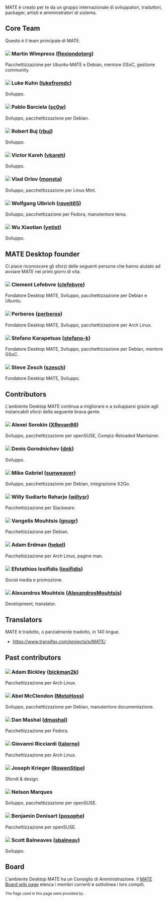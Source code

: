 <!--
.. link:
.. description:
.. tags:
.. date: 2011-12-05 07:25:21
.. title: Team
.. slug: team
-->

MATE è creato per te da un gruppo internazionale di sviluppatori,
traduttori, packager, artisti e amministratori di sistema.

## Core Team

Questo è il team principale di MATE.

### ![](/assets/img/flags/32/United%20Kingdom\(Great%20Britain\).png) Martin Wimpress ([flexiondotorg](https://github.com/flexiondotorg))

Pacchettizzazione per Ubuntu-MATE e Debian, mentore GSoC, gestione community.

### ![](/assets/img/flags/32/USA.png) Luke Kuhn ([lukefromdc](https://github.com/lukefromdc))

Sviluppo.

### ![](/assets/img/flags/32/Galicia.png) Pablo Barciela ([sc0w](https://github.com/sc0w))

Sviluppo, pacchettizzazione per Debian.

### ![](/assets/img/flags/32/Catalonia.png) Robert Buj ([rbuj](https://github.com/rbuj))

Sviluppo.

### ![](/assets/img/flags/32/Puerto%20Rico.png) Victor Kareh ([vkareh](https://github.com/vkareh))

Sviluppo.

### ![](/assets/img/flags/32/Russian%20Federation.png) Vlad Orlov ([monsta](https://github.com/monsta))

Sviluppo, pacchettizzazione per Linux Mint.

### ![](/assets/img/flags/32/Germany.png) Wolfgang Ulbrich ([raveit65](https://github.com/raveit65))

Sviluppo, pacchettizazione per Fedora, manutentore tema.

### ![](/assets/img/flags/32/China.png) Wu Xiaotian ([yetist](https://github.com/yetist))

Sviluppo.



## MATE Desktop founder

Ci piace riconoscere gli sforzi delle seguenti persone che
hanno aiutato ad avviare MATE nei primi giorni di vita.

### ![](/assets/img/flags/32/France.png) Clement Lefebvre ([clefebvre](https://github.com/clefebvre))

Fondatore Desktop MATE, Sviluppo, pacchettizzazione per Debian e Ubuntu.

### ![](/assets/img/flags/32/Argentina.png) Perberos ([perberos](https://github.com/perberos))

Fondatore Desktop MATE, Sviluppo, pacchettizzazione per Arch Linux.

### ![](/assets/img/flags/32/Italy.png) Stefano Karapetsas ([stefano-k](https://github.com/stefano-k))

Fondatore Desktop MATE, Sviluppo, pacchettizzazione per Debian, mentore GSoC.

### ![](/assets/img/flags/32/USA.png) Steve Zesch ([szesch](https://github.com/szesch))

Fondatore Desktop MATE, Sviluppo.



## Contributors

L'ambiente Desktop MATE continua a migliorare e a svilupparsi grazie
agli instancabili sforzi della seguente brava gente.

### ![](/assets/img/flags/32/Russian%20Federation.png) Alexei Sorokin ([XRevan86](https://github.com/XRevan86))

Sviluppo, pacchettizzazione per openSUSE, Compiz-Reloaded Maintainer.

### ![](/assets/img/flags/32/Russian%20Federation.png) Denis Gorodnichev ([dnk](https://github.com/dnk))

Sviluppo.

### ![](/assets/img/flags/32/Germany.png) Mike Gabriel ([sunweaver](https://github.com/sunweaver))

Sviluppo, pacchettizzazione per Debian, integrazione X2Go.

### ![](/assets/img/flags/32/Indonesia.png) Willy Sudiarto Raharjo ([willysr](https://github.com/willysr))

Pacchettizzazione per Slackware.

### ![](/assets/img/flags/32/Greece.png) Vangelis Mouhtsis ([gnugr](https://github.com/gnugr))

Pacchettizzazione per Debian.

### ![](/assets/img/flags/32/USA.png) Adam Erdman ([hekel](https://github.com/hekel))

Pacchettizzazione per Arch Linux, pagine man.

### ![](/assets/img/flags/32/Greece.png) Efstathios Iosifidis ([iosifidis](https://github.com/iosifidis))

Social media e promozione.

### ![](/assets/img/flags/32/Greece.png) Alexandros Mouhtsis ([AlexandrosMouhtsis](https://github.com/AlexandrosMouhtsis))

Development, translator.



## Translators

MATE è tradotto, o parzialmente tradotto, in 140 lingue.

  * <https://www.transifex.com/projects/p/MATE/>



## Past contributors

### ![](/assets/img/flags/32/USA.png) Adam Bickley ([bickman2k](https://github.com/bickman2k))

Pacchettizzazione per Arch Linux.

### ![](/assets/img/flags/32/USA.png) Abel McClendon ([MotoHoss](https://github.com/MotoHoss))

Sviluppo, pacchettizzazione per Debian, manutentore documentazione.

### ![](/assets/img/flags/32/USA.png) Dan Mashal ([dmashal](https://github.com/dmashal))

Pacchettizzazione per Fedora.

### ![](/assets/img/flags/32/Italy.png) Giovanni Ricciardi ([talorno](https://github.com/talorno))

Pacchettizzazione per Arch Linux.

### ![](/assets/img/flags/32/USA.png) Joseph Krieger ([RowenStipe](https://github.com/RowenStipe))

Sfondi & design.

### ![](/assets/img/flags/32/Portugal.png) Nelson Marques

Sviluppo, pacchettizzazione per openSUSE.

### ![](/assets/img/flags/32/France.png) Benjamin Denisart ([posophe](https://github.com/posophe))

Pacchettizzazione per openSUSE.

### ![](/assets/img/flags/32/Canada.png) Scott Balneaves ([sbalneav](https://github.com/sbalneav))

Sviluppo.



## Board

L'ambiente Desktop MATE ha un Consiglio di Amministrazione. Il
[MATE Board wiki page](https://wiki.mate-desktop.org/#!pages/users.md)
elenca i membri correnti e sottolinea i loro compiti.

<small>
The flags used in this page were provided by <http://www.icondrawer.com>.
</small>
